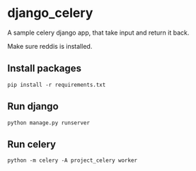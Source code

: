 # django_celery

A sample celery django app, that take input and return it back. 

Make sure reddis is installed. 

## Install packages
`pip install -r requirements.txt`

## Run django 
`python manage.py runserver`

## Run celery
`python -m celery -A project_celery worker`